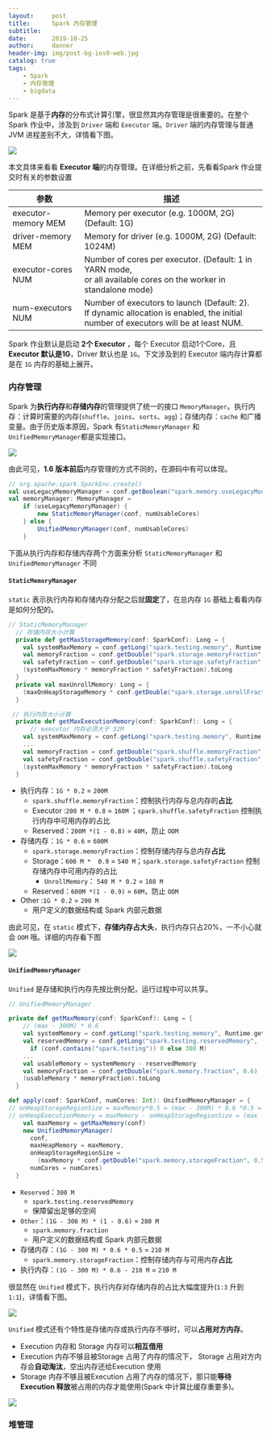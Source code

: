 ```yaml
---
layout:     post
title:      Spark 内存管理
subtitle:  
date:       2019-10-25
author:     danner
header-img: img/post-bg-ios9-web.jpg
catalog: true
tags:
    - Spark
    - 内存管理
    - bigdata
---
```


Spark 是基于**内存**的分布式计算引擎，很显然其内存管理是很重要的。在整个Spark 作业中，涉及到 `Driver` 端和 `Executor` 端。`Driver` 端的内存管理与普通JVM 进程差别不大，详情看下图。

![](https://vendanner.github.io/img/Spark/memory_mananger.png)

本文具体来看看 **Executor 端**的内存管理。在详细分析之前，先看看Spark 作业提交时有关的参数设置

| 参数                | 描述                                                         |
| ------------------- | ------------------------------------------------------------ |
| executor-memory MEM | Memory per executor (e.g. 1000M, 2G) (Default: 1G)           |
| driver-memory MEM   | Memory for driver (e.g. 1000M, 2G) (Default: 1024M)          |
| executor-cores NUM  | Number of cores per executor. (Default: 1 in YARN mode,<br /> or all available cores on the worker in standalone mode) |
| num-executors NUM   | Number of executors to launch (Default: 2).  <br />If dynamic allocation is enabled, the initial number of executors will be at least NUM. |

Spark 作业默认是启动 **2个 Executor** ，每个 Executor 启动1个Core，且**Executor 默认是1G**，Driver 默认也是 `1G`。下文涉及到的 Executor 端内存计算都是在 `1G` 内存的基础上展开。

### 内存管理

Spark 为**执行内存**和**存储内存**的管理提供了统一的接口 `MemoryManager`。执行内存：计算时需要的内存(`shuffle`、`joins`、`sorts`、`agg`)；存储内存：`cache` 和广播变量。由于历史版本原因，Spark 有`StaticMemoryManager` 和 `UnifiedMemoryManager`都是实现接口。

![](https://vendanner.github.io/img/Spark/useLegacyMode.png)

由此可见，**1.6 版本前后**内存管理的方式不同的，在源码中有可以体现。

```scala
// org.apache.spark.SparkEnv.create()
val useLegacyMemoryManager = conf.getBoolean("spark.memory.useLegacyMode", false)
val memoryManager: MemoryManager =
	if (useLegacyMemoryManager) {
    	new StaticMemoryManager(conf, numUsableCores)
	} else {
   	 	UnifiedMemoryManager(conf, numUsableCores)
	}
```

下面从执行内存和存储内存两个方面来分析 `StaticMemoryManager` 和 `UnifiedMemoryManager` 不同

#### `StaticMemoryManager` 

`static` 表示执行内存和存储内存分配之后就**固定**了，在总内存 `1G` 基础上看看内存是如何分配的。

```scala
// StaticMemoryManager
  // 存储内存大小计算
  private def getMaxStorageMemory(conf: SparkConf): Long = {
    val systemMaxMemory = conf.getLong("spark.testing.memory", Runtime.getRuntime.maxMemory)
    val memoryFraction = conf.getDouble("spark.storage.memoryFraction", 0.6)
    val safetyFraction = conf.getDouble("spark.storage.safetyFraction", 0.9)
    (systemMaxMemory * memoryFraction * safetyFraction).toLong
  }
  private val maxUnrollMemory: Long = {
    (maxOnHeapStorageMemory * conf.getDouble("spark.storage.unrollFraction", 0.2)).toLong
  }

 // 执行内存大小计算
  private def getMaxExecutionMemory(conf: SparkConf): Long = {
      // executor 内存必须大于 32M
    val systemMaxMemory = conf.getLong("spark.testing.memory", Runtime.getRuntime.maxMemory)
    ...
    val memoryFraction = conf.getDouble("spark.shuffle.memoryFraction", 0.2)
    val safetyFraction = conf.getDouble("spark.shuffle.safetyFraction", 0.8)
    (systemMaxMemory * memoryFraction * safetyFraction).toLong
  }
```

- 执行内存：`1G * 0.2` = `200M` 
  - `spark.shuffle.memoryFraction`：控制执行内存与总内存的**占比**
  - Executor :`200 M * 0.8`  = `160M` ；`spark.shuffle.safetyFraction` 控制执行内存中可用内存的占比
  - Reserved：`200M *(1 - 0.8)` = `40M`，防止 `OOM`
- 存储内存：`1G * 0.6` = `600M` 
  - `spark.storage.memoryFraction`：控制存储内存与总内存**占比**
  - Storage：`600 M *  0.9` = `540 M`；`spark.storage.safetyFraction` 控制存储内存中可用内存的占比
    - `UnrollMemory`： `540 M * 0.2` = `108 M`
  - Reserved：`600M *(1 - 0.9)` = `60M`，防止 `OOM`
- Other :`1G * 0.2` = `200 M`
  - 用户定义的数据结构或 Spark 内部元数据

由此可见，在 `static` 模式下，**存储内存占大头**，执行内存只占20%，一不小心就会 `OOM` 哦。详细的内存看下图

![](https://vendanner.github.io/img/Spark/static_manager_heap.png)

#### `UnifiedMemoryManager`

`Unified` 是存储和执行内存先按比例分配，运行过程中可以共享。

```scala
// UnifiedMemoryManager

private def getMaxMemory(conf: SparkConf): Long = {
    // (max - 300M) * 0.6 
    val systemMemory = conf.getLong("spark.testing.memory", Runtime.getRuntime.maxMemory)
    val reservedMemory = conf.getLong("spark.testing.reservedMemory",
      if (conf.contains("spark.testing")) 0 else 300 M)
    ...
    val usableMemory = systemMemory - reservedMemory
    val memoryFraction = conf.getDouble("spark.memory.fraction", 0.6)
    (usableMemory * memoryFraction).toLong
  }

def apply(conf: SparkConf, numCores: Int): UnifiedMemoryManager = {
// onHeapStorageRegionSize = maxMemory*0.5 = (max - 300M) * 0.6 *0.5 = (max - 300M) * 0.3
// onHeapExecutionMemory = maxMemory - onHeapStorageRegionSize = (max - 300M) * 0.3
    val maxMemory = getMaxMemory(conf)
    new UnifiedMemoryManager(
      conf,
      maxHeapMemory = maxMemory,
      onHeapStorageRegionSize =
        (maxMemory * conf.getDouble("spark.memory.storageFraction", 0.5)).toLong,
      numCores = numCores)
  }
```

- `Reserved`：`300 M`
  - `spark.testing.reservedMemory`
  - 保障留出足够的空间
- `Other`：`(1G - 300 M) * (1 - 0.6)` = `280 M`
  - `spark.memory.fraction`
  - 用户定义的数据结构或 Spark 内部元数据
- 存储内存：`(1G - 300 M) * 0.6 * 0.5` = `210 M`
  - `spark.memory.storageFraction`：控制存储内存与可用内存**占比**
- 执行内存：`(1G - 300 M) * 0.6 - 210 M` = `210 M`

很显然在 `Unified` 模式下，执行内存对存储内存的占比大幅度提升(`1:3` 升到 `1:1`)，详情看下图。

![](https://vendanner.github.io/img/Spark/un_memory.png)

`Unified` 模式还有个特性是存储内存或执行内存不够时，可以**占用对方内存**。

-   Execution 内存和 Storage 内存可以**相互借用**
-   Execution 内存不够且被Storage 占用了内存的情况下， Storage 占用对方内存会**自动淘汰**，空出内存还给Execution 使用
- Storage 内存不够且被Execution 占用了内存的情况下，那只能**等待Execution 释放**被占用的内存才能使用(Spark 中计算比缓存重要多)。

![](https://vendanner.github.io/img/Spark/un_memory_eviction.png)

### 堆管理

